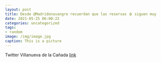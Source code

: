 ```yaml
---
layout: post
title: Desde @Madridonasangre recuerdan que las reservas 🩸 siguen muy bajas.👇Esta semana puedes donar en VillanuevaDeLaCañada. La unid...
date: 2021-05-25 06:00:22
categories: uncategorized
tags:
- random
image: /img/image.jpg
caption: This is a picture
---
```

Twitter Villanueva de la Cañada [link](https://twitter.com/AytoVDLCanada/status/1396804224193806336)

